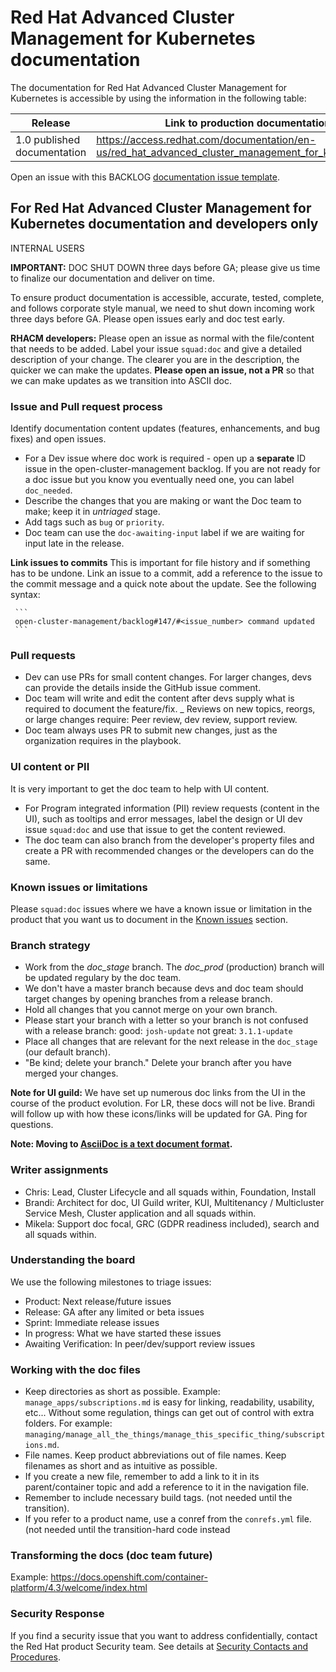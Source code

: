 # Red Hat Advanced Cluster Management for Kubernetes documentation


The documentation for Red Hat Advanced Cluster Management for Kubernetes is accessible by using the information in the following table:

| Release  | Link to production documentation |
| ------------- | ------------- |
| 1.0 published documentation |https://access.redhat.com/documentation/en-us/red_hat_advanced_cluster_management_for_kubernetes/1.0/

Open an issue with this BACKLOG [documentation issue template](https://github.com/open-cluster-management/backlog/issues/new/choose).

## For Red Hat Advanced Cluster Management for Kubernetes documentation and developers only

INTERNAL USERS

**IMPORTANT:** DOC SHUT DOWN three days before GA; please give us time to finalize our documentation and deliver on time.

To ensure product documentation is accessible, accurate, tested, complete, and follows corporate style manual, we need to shut down incoming work three days before GA. Please open issues early and doc test early.

**RHACM developers:** Please open an issue as normal with the file/content that needs to be added. Label your issue `squad:doc` and give a detailed description of your change. The clearer you are in the description, the quicker we can make the updates. **Please open an issue, not a PR** so that we can make updates as we transition into ASCII doc.

### Issue and Pull request process

Identify documentation content updates (features, enhancements, and bug fixes) and open issues.

   - For a Dev issue where doc work is required - open up a **separate** ID issue in the open-cluster-management backlog. If you are not ready for a doc issue but you know you eventually need one, you can label `doc_needed`.
   - Describe the changes that you are making or want the Doc team to make; keep it in _untriaged_ stage.
   - Add tags such as `bug` or `priority`.
   - Doc team can use the `doc-awaiting-input` label if we are waiting for input late in the release.
   
**Link issues to commits** This is important for file history and if something has to be undone. Link an issue to a commit, add a reference to the issue to the commit message and a quick note about the update. See the following syntax:

     ```
     open-cluster-management/backlog#147/#<issue_number> command updated
     ```     
### Pull requests

   - Dev can use PRs for small content changes. For larger changes, devs can provide the details inside the GitHub issue comment.
   - Doc team will write and edit the content after devs supply what is required to document the feature/fix.
   _ Reviews on new topics, reorgs, or large changes require: Peer review, dev review, support review.
   - Doc team always uses PR to submit new changes, just as the organization requires in the playbook.
   
### UI content or PII

It is very important to get the doc team to help with UI content. 

 - For Program integrated information (PII) review requests (content in the UI), such as tooltips and error messages, label the design or UI dev issue `squad:doc` and use that issue to get the content reviewed.
 - The doc team can also branch from the developer's property files and create a PR with recommended changes or the developers can do the same.
 
### Known issues or limitations

Please `squad:doc` issues where we have a known issue or limitation in the product that you want us to document in the [Known issues](https://github.com/open-cluster-management/rhacm-docs/blob/doc_stage/release_notes/known_issues.md) section.

### Branch strategy

- Work from the _doc_stage_ branch. The _doc_prod_ (production) branch will be updated regulary by the doc team.
- We don't have a master branch because devs and doc team should target changes by opening branches from a release branch.
- Hold all changes that you cannot merge on your own branch.
- Please start your branch with a letter so your branch is not confused with a release branch:
    good: `josh-update` not great: `3.1.1-update`
- Place all changes that are relevant for the next release in the `doc_stage` (our default branch).
- "Be kind; delete your branch." Delete your branch after you have merged your changes.

**Note for UI guild:** We have set up numerous doc links from the UI in the course of the product evolution. For LR, these docs will not be live. Brandi will follow up with how these icons/links will be updated for GA. Ping for questions.

**Note: Moving to [AsciiDoc is a text document format](http://asciidoc.org/).** 

### Writer assignments

- Chris: Lead, Cluster Lifecycle and all squads within, Foundation, Install
- Brandi: Architect for doc, UI Guild writer, KUI, Multitenancy / Multicluster Service Mesh, Cluster application and all squads within.
- Mikela: Support doc focal, GRC (GDPR readiness included), search and all squads within.

### Understanding the board

We use the following milestones to triage issues:

 - Product: Next release/future issues
 - Release: GA after any limited or beta issues
 - Sprint: Immediate release issues
 - In progress: What we have started these issues
 - Awaiting Verification: In peer/dev/support review issues

### Working with the doc files 

- Keep directories as short as possible.
   Example: `manage_apps/subscriptions.md` is easy for linking, readability, usability, etc...
   Without some regulation, things can get out of control with extra folders. For example: `managing/manage_all_the_things/manage_this_specific_thing/subscriptions.md`.
- File names. Keep product abbreviations out of file names. Keep filenames as short and as intuitive as possible.  
- If you create a new file, remember to add a link to it in its parent/container topic and add a reference to it in the navigation file.
- Remember to include necessary build tags. (not needed until the transition).
- If you refer to a product name, use a conref from the `conrefs.yml` file. (not needed until the transition-hard code instead

### Transforming the docs (doc team future)

Example: https://docs.openshift.com/container-platform/4.3/welcome/index.html

### Security Response

If you find a security issue that you want to address confidentially, contact the Red Hat product Security team. 
See details at [Security Contacts and Procedures](https://access.redhat.com/security/team/contact).
